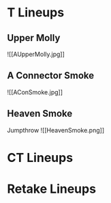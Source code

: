 # T Lineups
## Upper Molly
![[AUpperMolly.jpg]]
## A Connector Smoke
![[AConSmoke.jpg]]
## Heaven Smoke
Jumpthrow
![[HeavenSmoke.png]]
# CT Lineups
# Retake Lineups